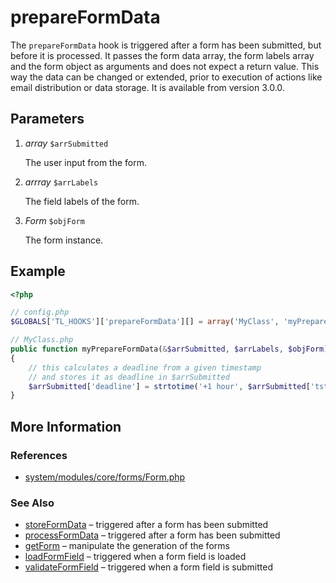 # prepareFormData

The `prepareFormData` hook is triggered after a form has been submitted, but 
before it is processed. It passes the form data array, the form labels array 
and the form object as arguments and does not expect a return value. This way 
the data can be changed or extended, prior to execution of actions like email 
distribution or data storage. It is available from version 3.0.0.


## Parameters

1. *array* `$arrSubmitted`

	The user input from the form.

2. *arrray* `$arrLabels`

	The field labels of the form.

3. *Form* `$objForm`

	The form instance.


## Example

```php
<?php

// config.php
$GLOBALS['TL_HOOKS']['prepareFormData'][] = array('MyClass', 'myPrepareFormData');

// MyClass.php
public function myPrepareFormData(&$arrSubmitted, $arrLabels, $objForm)
{
    // this calculates a deadline from a given timestamp
    // and stores it as deadline in $arrSubmitted 
    $arrSubmitted['deadline'] = strtotime('+1 hour', $arrSubmitted['tstamp']);
}
```


## More Information


### References

- [system/modules/core/forms/Form.php](https://github.com/contao/core/blob/3.0.0/system/modules/core/forms/Form.php#L257)


### See Also

- [storeFormData](storeFormData.md) – triggered after a form has been submitted
- [processFormData](processFormData.md) – triggered after a form has been submitted
- [getForm](getForm.md) – manipulate the generation of the forms
- [loadFormField](loadFormField.md) – triggered when a form field is loaded
- [validateFormField](validateFormField.md) – triggered when a form field is submitted